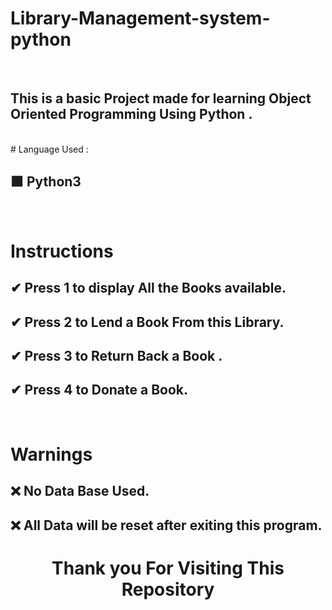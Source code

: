 # Library-Management-system-python

<br>

##  This is a basic Project made for learning Object Oriented Programming Using Python .  


<br>
# Language Used :

## 🟩 Python3


<br>

# Instructions 

## ✔ Press 1 to display All the Books available.
## ✔ Press 2 to Lend a Book From this Library.
## ✔ Press 3 to Return Back a Book .
## ✔ Press 4 to Donate a Book.

<br>

# Warnings 

## ❌ No Data Base Used. 
## ❌ All Data will be reset after exiting this program.

<div align = "center">
   
# Thank you For Visiting This Repository 
<div>

